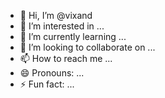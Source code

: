 - 👋 Hi, I’m @vixand
- 👀 I’m interested in ...
- 🌱 I’m currently learning ...
- 💞️ I’m looking to collaborate on ...
- 📫 How to reach me ...
- 😄 Pronouns: ...
- ⚡ Fun fact: ...

<!---
vixand/vixand is a ✨ special ✨ repository because its `README.md` (this file) appears on your GitHub profile.
You can click the Preview link to take a look at your changes.
--->
